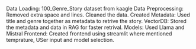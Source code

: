 Data Loading: 100_Genre_Story dataset from kaagle
Data Preprocessing: Removed extra space and lines. Cleaned the data.
Created Metadata: Used title and genre together as metadata to retrive the story.
VectorDB: Stored the metadata and data in RAG for faster retrival.
Models:  Used Llama and Mistral
Frontend: Created frontend using streamlit where mentioned temprature, USer input and model selection.
